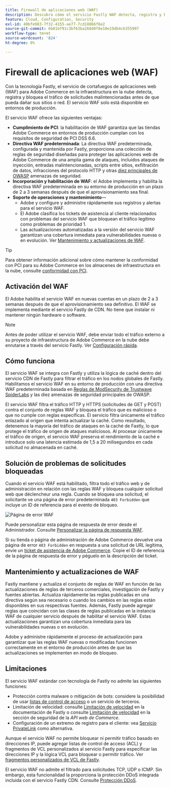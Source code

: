 ```yaml
---
title: Firewall de aplicaciones web (WAF)
description: Descubra cómo el servicio Fastly WAF detecta, registra y bloquea el tráfico de solicitudes maliciosas antes de que pueda dañar la red o los sitios de Adobe Commerce.
feature: Cloud, Configuration, Security
exl-id: 40bfe983-7f32-4155-ae77-7cd18866f6e2
source-git-commit: 6b01bf91c3bf63ba268d0f8e10e19db4cb355997
workflow-type: tm+mt
source-wordcount: '824'
ht-degree: 0%

---
```


# Firewall de aplicaciones web (WAF)

Con la tecnología Fastly, el servicio de cortafuegos de aplicaciones web (WAF) para Adobe Commerce en la infraestructura en la nube detecta, registra y bloquea el tráfico de solicitudes malintencionadas antes de que pueda dañar sus sitios o red. El servicio WAF solo está disponible en entornos de producción.

El servicio WAF ofrece las siguientes ventajas:

- **Cumplimiento de PCI**: la habilitación de WAF garantiza que las tiendas Adobe Commerce en entornos de producción cumplan con los requisitos de seguridad de PCI DSS 6.6.
- **Directiva WAF predeterminada**: La directiva WAF predeterminada, configurada y mantenida por Fastly, proporciona una colección de reglas de seguridad diseñadas para proteger las aplicaciones web de Adobe Commerce de una amplia gama de ataques, incluidos ataques de inyección, entradas malintencionadas, scripts entre sitios, exfiltración de datos, infracciones del protocolo HTTP y otras [diez principales de OWASP](https://owasp.org/www-project-top-ten/) amenazas de seguridad.
- **Incorporación y habilitación de WAF**: el Adobe implementa y habilita la directiva WAF predeterminada en su entorno de producción en un plazo de 2 a 3 semanas después de que el aprovisionamiento sea final.
- **Soporte de operaciones y mantenimiento**—
   - Adobe y configure y administre rápidamente sus registros y alertas para el servicio WAF.
   - El Adobe clasifica los tickets de asistencia al cliente relacionados con problemas del servicio WAF que bloquean el tráfico legítimo como problemas de prioridad 1.
   - Las actualizaciones automatizadas a la versión del servicio WAF garantizan una cobertura inmediata para vulnerabilidades nuevas o en evolución. Ver [Mantenimiento y actualizaciones de WAF](#waf-maintenance-and-updates).

>[!TIP]
>
>Para obtener información adicional sobre cómo mantener la conformidad con PCI para su Adobe Commerce en los almacenes de infraestructura en la nube, consulte [conformidad con PCI](https://business.adobe.com/products/magento/pci-compliance.html).

## Activación del WAF

El Adobe habilita el servicio WAF en nuevas cuentas en un plazo de 2 a 3 semanas después de que el aprovisionamiento sea definitivo. El WAF se implementa mediante el servicio Fastly de CDN. No tiene que instalar ni mantener ningún hardware o software.

>[!NOTE]
>
>Antes de poder utilizar el servicio WAF, debe enviar todo el tráfico externo a su proyecto de infraestructura de Adobe Commerce en la nube debe enrutarse a través del servicio Fastly. Ver [Configuración rápida](fastly-configuration.md).

## Cómo funciona

El servicio WAF se integra con Fastly y utiliza la lógica de caché dentro del servicio CDN de Fastly para filtrar el tráfico en los nodos globales de Fastly. Habilitamos el servicio WAF en su entorno de producción con una directiva WAF predeterminada basada en [Reglas de ModSecurity de Trustwave SpiderLabs](https://github.com/owasp-modsecurity/ModSecurity) y las diez amenazas de seguridad principales de OWASP.

El servicio WAF filtra el tráfico HTTP y HTTPS (solicitudes de GET y POST) contra el conjunto de reglas WAF y bloquea el tráfico que es malicioso o que no cumple con reglas específicas. El servicio filtra únicamente el tráfico enlazado al origen que intenta actualizar la caché. Como resultado, detenemos la mayoría del tráfico de ataques en la caché de Fastly, lo que protege el tráfico de origen de ataques maliciosos. Al procesar únicamente el tráfico de origen, el servicio WAF preserva el rendimiento de la caché e introduce solo una latencia estimada de 1,5 a 20 milisegundos en cada solicitud no almacenada en caché.

## Solución de problemas de solicitudes bloqueadas

Cuando el servicio WAF está habilitado, filtra todo el tráfico web y de administración en relación con las reglas WAF y bloquea cualquier solicitud web que déclencheur una regla. Cuando se bloquea una solicitud, el solicitante ve una página de error predeterminada `403 Forbidden` que incluye un ID de referencia para el evento de bloqueo.

![Página de error WAF](../../assets/cdn/fastly-waf-403-error.png)

Puede personalizar esta página de respuesta de error desde el Administrador. Consulte [Personalizar la página de respuesta WAF](fastly-custom-response.md#customize-the-waf-error-page).

Si su tienda o página de administración de Adobe Commerce devuelve una página de error `403 Forbidden` en respuesta a una solicitud de URL legítima, envíe un [ticket de asistencia de Adobe Commerce](https://experienceleague.adobe.com/docs/commerce-knowledge-base/kb/help-center-guide/magento-help-center-user-guide.html#submit-ticket). Copie el ID de referencia de la página de respuesta de error y péguelo en la descripción del ticket.

## Mantenimiento y actualizaciones de WAF

Fastly mantiene y actualiza el conjunto de reglas de WAF en función de las actualizaciones de reglas de terceros comerciales, investigación de Fastly y fuentes abiertas. Actualiza rápidamente las reglas publicadas en una directiva según sea necesario o cuando los cambios en las reglas están disponibles en sus respectivas fuentes. Además, Fastly puede agregar reglas que coincidan con las clases de reglas publicadas en la instancia WAF de cualquier servicio después de habilitar el servicio WAF. Estas actualizaciones garantizan una cobertura inmediata para las vulnerabilidades nuevas o en evolución.

Adobe y administre rápidamente el proceso de actualización para garantizar que las reglas WAF nuevas o modificadas funcionen correctamente en el entorno de producción antes de que las actualizaciones se implementen en modo de bloqueo.

## Limitaciones

El servicio WAF estándar con tecnología de Fastly no admite las siguientes funciones:

- Protección contra malware o mitigación de bots: considere la posibilidad de usar [listas de control de acceso](./fastly-vcl-allowlist.md) o un servicio de terceros.
- Limitación de velocidad: consulte [Limitación de velocidad](https://github.com/fastly/fastly-magento2/blob/master/Documentation/Guides/RATE-LIMITING.md) en la documentación de Fastly o consulte [Limitación de velocidad](https://developer.adobe.com/commerce/webapi/get-started/rate-limiting/) en la sección de seguridad de la _API web de Commerce_.
- Configuración de un extremo de registro para el cliente: vea [Servicio PrivateLink](../development/privatelink-service.md) como alternativa.

Aunque el servicio WAF no permite bloquear ni permitir tráfico basado en direcciones IP, puede agregar listas de control de acceso (ACL) y fragmentos de VCL personalizados al servicio Fastly para especificar las direcciones IP y la lógica VCL para bloquear o permitir tráfico. Ver [fragmentos personalizados de VCL de Fastly](fastly-vcl-custom-snippets.md).

El servicio WAF no admite el filtrado para solicitudes TCP, UDP o ICMP. Sin embargo, esta funcionalidad la proporciona la protección DDoS integrada incluida con el servicio Fastly CDN. Consulte [Protección DDoS](fastly.md#ddos-protection).

